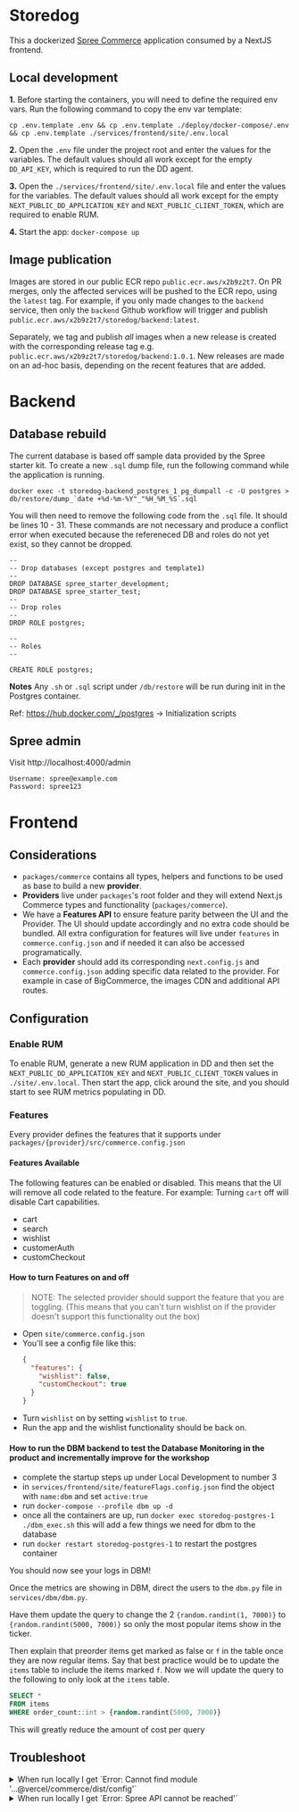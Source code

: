 # Storedog

This a dockerized [Spree Commerce](https://spreecommerce.org) application consumed by a NextJS frontend.

## Local development

**1.** Before starting the containers, you will need to define the required env vars. Run the following command to copy the env var template:

`cp .env.template .env && cp .env.template ./deploy/docker-compose/.env && cp .env.template ./services/frontend/site/.env.local`

**2.**
Open the `.env` file under the project root and enter the values for the variables. The default values should all work except for the empty `DD_API_KEY`, which is required to run the DD agent.

**3.**
Open the `./services/frontend/site/.env.local` file and enter the values for the variables. The default values should all work except for the empty `NEXT_PUBLIC_DD_APPLICATION_KEY` and `NEXT_PUBLIC_CLIENT_TOKEN`, which are required to enable RUM.

**4.** Start the app: `docker-compose up`

## Image publication
Images are stored in our public ECR repo `public.ecr.aws/x2b9z2t7`. On PR merges, only the affected services will be pushed to the ECR repo, using the `latest` tag. For example, if you only made changes to the `backend` service, then only the `backend` Github workflow will trigger and publish `public.ecr.aws/x2b9z2t7/storedog/backend:latest`. 

Separately, we tag and publish *all* images when a new release is created with the corresponding release tag e.g. `public.ecr.aws/x2b9z2t7/storedog/backend:1.0.1`. New releases are made on an ad-hoc basis, depending on the recent features that are added.

# Backend
## Database rebuild

The current database is based off sample data provided by the Spree starter kit. To create a new `.sql` dump file, run the following command while the application is running.

```
docker exec -t storedog-backend_postgres_1 pg_dumpall -c -U postgres > db/restore/dump_`date +%d-%m-%Y"_"%H_%M_%S`.sql
```

You will then need to remove the following code from the `.sql` file. It should be lines 10 - 31. These commands are not necessary and produce a conflict error when executed because the refereneced DB and roles do not yet exist, so they cannot be dropped.

```
--
-- Drop databases (except postgres and template1)
--
DROP DATABASE spree_starter_development;
DROP DATABASE spree_starter_test;
--
-- Drop roles
--
DROP ROLE postgres;

--
-- Roles
--

CREATE ROLE postgres;
```

**Notes**
Any `.sh` or `.sql` script under `/db/restore` will be run during init in the Postgres container.

Ref: https://hub.docker.com/_/postgres -> Initialization scripts

## Spree admin

Visit http://localhost:4000/admin

```
Username: spree@example.com
Password: spree123
```


# Frontend

## Considerations

- `packages/commerce` contains all types, helpers and functions to be used as base to build a new **provider**.
- **Providers** live under `packages`'s root folder and they will extend Next.js Commerce types and functionality (`packages/commerce`).
- We have a **Features API** to ensure feature parity between the UI and the Provider. The UI should update accordingly and no extra code should be bundled. All extra configuration for features will live under `features` in `commerce.config.json` and if needed it can also be accessed programatically.
- Each **provider** should add its corresponding `next.config.js` and `commerce.config.json` adding specific data related to the provider. For example in case of BigCommerce, the images CDN and additional API routes.

## Configuration

### Enable RUM

To enable RUM, generate a new RUM application in DD and then set the `NEXT_PUBLIC_DD_APPLICATION_KEY` and `NEXT_PUBLIC_CLIENT_TOKEN` values in `./site/.env.local`. Then start the app, click around the site, and you should start to see RUM metrics populating in DD.

### Features

Every provider defines the features that it supports under `packages/{provider}/src/commerce.config.json`

#### Features Available

The following features can be enabled or disabled. This means that the UI will remove all code related to the feature.
For example: Turning `cart` off will disable Cart capabilities.

- cart
- search
- wishlist
- customerAuth
- customCheckout

#### How to turn Features on and off

> NOTE: The selected provider should support the feature that you are toggling. (This means that you can't turn wishlist on if the provider doesn't support this functionality out the box)

- Open `site/commerce.config.json`
- You'll see a config file like this:
  ```json
  {
    "features": {
      "wishlist": false,
      "customCheckout": true
    }
  }
  ```
- Turn `wishlist` on by setting `wishlist` to `true`.
- Run the app and the wishlist functionality should be back on.

#### How to run the DBM backend to test the Database Monitoring in the product and incrementally improve for the workshop

- complete the startup steps up under Local Development to number 3
- in `services/frontend/site/featureFlags.config.json` find the object with `name:dbm` and set `active:true`
- run `docker-compose --profile dbm up -d`
- once all the containers are up, run `docker exec storedog-postgres-1 ./dbm_exec.sh` this will add a few things we need for dbm to the database
- run `docker restart storedog-postgres-1` to restart the postgres container

You should now see your logs in DBM!

Once the metrics are showing in DBM, direct the users to the `dbm.py` file in `services/dbm/dbm.py`.

Have them update the query to change the 2 `{random.randint(1, 7000)}` to `{random.randint(5000, 7000)}` so only the most popular items show in the ticker.

Then explain that preorder items get marked as false or `f` in the table once they are now regular items. Say that best practice would be to update the `items` table to include the items marked `f`. Now we will update the query to the following to only look at the `items` table.

```sql
SELECT *
FROM items
WHERE order_count::int > {random.randint(5000, 7000)}
```

This will greatly reduce the amount of cost per query

## Troubleshoot

<details>
<summary>When run locally I get `Error: Cannot find module '...@vercel/commerce/dist/config'`</summary>

```bash
commerce/site
❯ yarn dev
yarn run v1.22.17
$ next dev
ready - started server on 0.0.0.0:3000, url: http://localhost:3000
info  - Loaded env from /commerce/site/.env.local
error - Failed to load next.config.js, see more info here https://nextjs.org/docs/messages/next-config-error
Error: Cannot find module '/Users/dom/work/vercel/commerce/node_modules/@vercel/commerce/dist/config.cjs'
    at createEsmNotFoundErr (node:internal/modules/cjs/loader:960:15)
    at finalizeEsmResolution (node:internal/modules/cjs/loader:953:15)
    at resolveExports (node:internal/modules/cjs/loader:482:14)
    at Function.Module._findPath (node:internal/modules/cjs/loader:522:31)
    at Function.Module._resolveFilename (node:internal/modules/cjs/loader:919:27)
    at Function.mod._resolveFilename (/Users/dom/work/vercel/commerce/node_modules/next/dist/build/webpack/require-hook.js:179:28)
    at Function.Module._load (node:internal/modules/cjs/loader:778:27)
    at Module.require (node:internal/modules/cjs/loader:1005:19)
    at require (node:internal/modules/cjs/helpers:102:18)
    at Object.<anonymous> (/Users/dom/work/vercel/commerce/site/commerce-config.js:9:14) {
  code: 'MODULE_NOT_FOUND',
  path: '/Users/dom/work/vercel/commerce/node_modules/@vercel/commerce/package.json'
}
error Command failed with exit code 1.
info Visit https://yarnpkg.com/en/docs/cli/run for documentation about this command.
```

The error usually occurs when running yarn dev inside of the `/site/` folder after installing a fresh repository.

In order to fix this, run `yarn dev` in the monorepo root folder first.

> Using `yarn dev` from the root is recommended for developing, which will run watch mode on all packages.

</details>

<details>
<summary>When run locally I get `Error: Spree API cannot be reached'`</summary>

The error usually occurs when the backend containers are not yet fully healthy, but the frontend has already started making API requests.

In the docker logs output for storedog-backend, check to see if the backend has fully started. You should see the following log for the `web` container:
```
web_1       | [1] * Listening on http://0.0.0.0:4000
```

</details>
